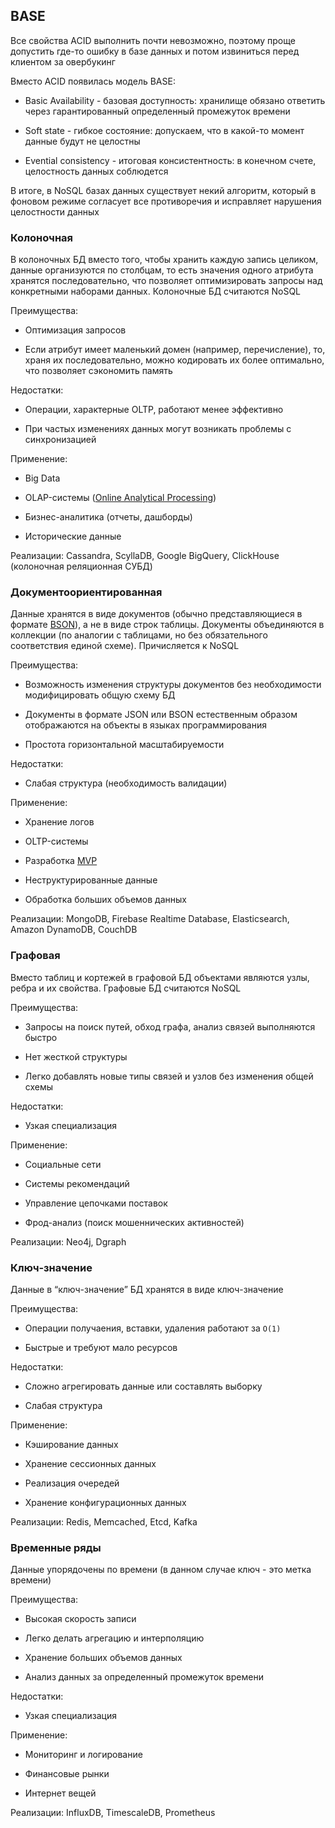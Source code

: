 ## BASE

Все свойства ACID выполнить почти невозможно, поэтому проще допустить где-то ошибку в базе данных и потом извиниться перед клиентом за овербукинг

Вместо ACID появилась модель BASE:

- Вasic Availability - базовая доступность: хранилище обязано ответить через гарантированный определенный промежуток времени

- Soft state - гибкое состояние: допускаем, что в какой-то момент данные будут не целостны
- Evential consistency - итоговая консистентность: в конечном счете, целостность данных соблюдется

В итоге, в NoSQL базах данных существует некий алгоритм, который в фоновом режиме согласует все противоречия и исправляет нарушения целостности данных
### Колоночная

В колоночных БД вместо того, чтобы хранить каждую запись целиком, данные организуются по столбцам, то есть значения одного атрибута хранятся последовательно, что позволяет оптимизировать запросы над конкретными наборами данных. Колоночные БД считаются NoSQL

Преимущества:

- Оптимизация запросов
    
- Если атрибут имеет маленький домен (например, перечисление), то, храня их последовательно, можно кодировать их более оптимально, что позволяет сэкономить память
    

Недостатки:

- Операции, характерные OLTP, работают менее эффективно
    
- При частых изменениях данных могут возникать проблемы с синхронизацией
    

Применение:

- Big Data
    
- OLAP-системы ([Online Analytical Processing](https://ru.wikipedia.org/wiki/OLAP))
    
- Бизнес-аналитика (отчеты, дашборды)
    
- Исторические данные
    

Реализации: Cassandra, ScyllaDB, Google BigQuery, ClickHouse (колоночная реляционная СУБД)

### Документоориентированная

Данные хранятся в виде документов (обычно представляющиеся в формате [BSON](https://ru.wikipedia.org/wiki/BSON)), а не в виде строк таблицы. Документы объединяются в коллекции (по аналогии с таблицами, но без обязательного соответствия единой схеме). Причисляется к NoSQL

Преимущества:

- Возможность изменения структуры документов без необходимости модифицировать общую схему БД
    
- Документы в формате JSON или BSON естественным образом отображаются на объекты в языках программирования
    
- Простота горизонтальной масштабируемости
    

Недостатки:

- Слабая структура (необходимость валидации)

Применение:

- Хранение логов
    
- OLTP-системы
    
- Разработка [MVP](https://ru.wikipedia.org/wiki/%D0%9C%D0%B8%D0%BD%D0%B8%D0%BC%D0%B0%D0%BB%D1%8C%D0%BD%D0%BE_%D0%B6%D0%B8%D0%B7%D0%BD%D0%B5%D1%81%D0%BF%D0%BE%D1%81%D0%BE%D0%B1%D0%BD%D1%8B%D0%B9_%D0%BF%D1%80%D0%BE%D0%B4%D1%83%D0%BA%D1%82)
    
- Неструктурированные данные
    
- Обработка больших объемов данных
    

Реализации: MongoDB, Firebase Realtime Database, Elasticsearch, Amazon DynamoDB, CouchDB

### Графовая

Вместо таблиц и кортежей в графовой БД объектами являются узлы, ребра и их свойства. Графовые БД считаются NoSQL

Преимущества:

- Запросы на поиск путей, обход графа, анализ связей выполняются быстро
    
- Нет жесткой структуры
    
- Легко добавлять новые типы связей и узлов без изменения общей схемы
    

Недостатки:

- Узкая специализация

Применение:

- Социальные сети
    
- Системы рекомендаций
    
- Управление цепочками поставок
    
- Фрод-анализ (поиск мошеннических активностей)
    

Реализации: Neo4j, Dgraph

### Ключ-значение

Данные в “ключ-значение” БД хранятся в виде ключ-значение

Преимущества:

- Операции получаения, вставки, удаления работают за `O(1)`
    
- Быстрые и требуют мало ресурсов
    

Недостатки:

- Сложно агрегировать данные или составлять выборку
    
- Слабая структура
    

Применение:

- Кэширование данных
    
- Хранение сессионных данных
    
- Реализация очередей
    
- Хранение конфигурационных данных
    

Реализации: Redis, Memcached, Etcd, Kafka

### Временные ряды

Данные упорядочены по времени (в данном случае ключ - это метка времени)

Преимущества:

- Высокая скорость записи
    
- Легко делать агрегацию и интерполяцию
    
- Хранение больших объемов данных
    
- Анализ данных за определенный промежуток времени
    

Недостатки:

- Узкая специализация

Применение:

- Мониторинг и логирование
    
- Финансовые рынки
    
- Интернет вещей
    

Реализации: InfluxDB, TimescaleDB, Prometheus

